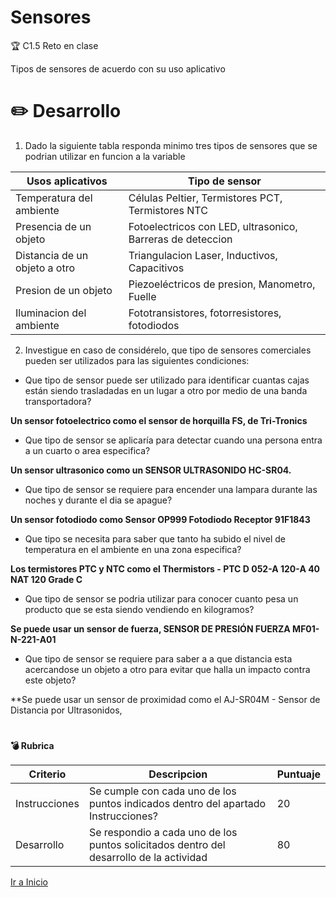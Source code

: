 # Sensores

:trophy: C1.5 Reto en clase

Tipos de sensores de acuerdo con su uso aplicativo

# :pencil2: Desarrollo

1. Dado la siguiente tabla responda minimo tres tipos de sensores que se podrian utilizar en funcion a la variable

|Usos aplicativos| Tipo de sensor|
|----|----|
Temperatura del ambiente| Células Peltier, Termistores PCT, Termistores NTC|
Presencia de un objeto| Fotoelectricos con LED, ultrasonico, Barreras de deteccion|
Distancia de un objeto a otro| Triangulacion Laser, Inductivos, Capacitivos|
Presion de un objeto| Piezoeléctricos de presion, Manometro, Fuelle|
Iluminacion del ambiente| Fototransistores, fotorresistores, fotodiodos|

2. Investigue en caso de considérelo, que tipo de sensores comerciales pueden ser utilizados para las siguientes condiciones:

- Que tipo de sensor puede ser utilizado para identificar cuantas cajas están siendo trasladadas en un lugar a otro por medio de una banda transportadora?

**Un sensor fotoelectrico como el sensor de horquilla FS, de Tri-Tronics**

- Que tipo de sensor se aplicaría para detectar cuando una persona entra a un cuarto o area especifica?

**Un sensor ultrasonico como un SENSOR ULTRASONIDO HC-SR04.**

- Que tipo de sensor se requiere para encender una lampara durante las noches y durante el dia se apague?

**Un sensor fotodiodo como Sensor OP999 Fotodiodo Receptor 91F1843**

- Que tipo se necesita para saber que tanto ha subido el nivel de temperatura en el ambiente en una zona especifica?

**Los termistores PTC y NTC como el Thermistors - PTC D 052-A 120-A 40 NAT 120 Grade C**

- Que tipo de sensor se podria utilizar para conocer cuanto pesa un producto que se esta siendo vendiendo en kilogramos?

**Se puede usar un sensor de fuerza, SENSOR DE PRESIÓN FUERZA MF01-N-221-A01**

- Que tipo de sensor se requiere para saber a a que distancia esta acercandose un objeto a otro para evitar que halla un impacto contra este objeto?

**Se puede usar un sensor de proximidad como el AJ-SR04M - Sensor de Distancia por Ultrasonidos,
# 

**💣 Rubrica**

Criterio|Descripcion|Puntuaje|
---|---|---|
Instrucciones| Se cumple con cada uno de los puntos indicados dentro del apartado Instrucciones?|20|
Desarrollo| Se respondio a cada uno de los puntos solicitados dentro del desarrollo de la actividad|80|

[Ir a Inicio](https://github.com/JavieRM3N/SistemasProgramables)
